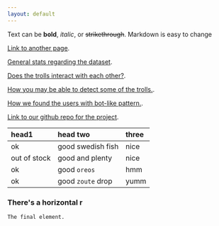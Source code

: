 ```yaml
---
layout: default
---
```


Text can be **bold**, _italic_, or ~~strikethrough~~.
Markdown is easy to change


[Link to another page](./another-page.html).

[General stats regarding the dataset](./generalstats.html).

[Does the trolls interact with each other?](./interact.html).

[How you may be able to detect some of the trolls.](./userdetect.html).

[How we found the users with bot-like pattern.](./botdeciding.html).

[Link to our github repo for the project](https://github.com/haakonms/ADAproject).

| head1        | head two          | three |
|:-------------|:------------------|:------|
| ok           | good swedish fish | nice  |
| out of stock | good and plenty   | nice  |
| ok           | good `oreos`      | hmm   |
| ok           | good `zoute` drop | yumm  |

### There's a horizontal r
```
The final element.
```

